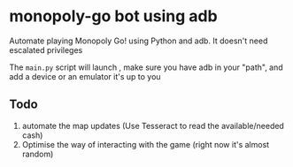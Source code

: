 # monopoly-go bot using adb

Automate playing Monopoly Go! using Python and adb. It doesn't need escalated privileges

The `main.py` script will launch , make sure you have adb in your "path", and add a device or an emulator it's up to you

## Todo
1. automate the map updates (Use Tesseract to read the available/needed cash)
2. Optimise the way of interacting with the game (right now it's almost random)
